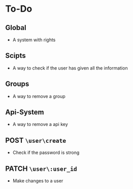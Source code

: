 # To-Do

## Global
 - A system with rights

## Scipts
 - A way to check if the user has given all the information

## Groups
 - A way to remove a group

## Api-System
 - A way to remove a api key

## POST `\user\create`
 - Check if the password is strong

## PATCH `\user\:user_id`
 - Make changes to a user